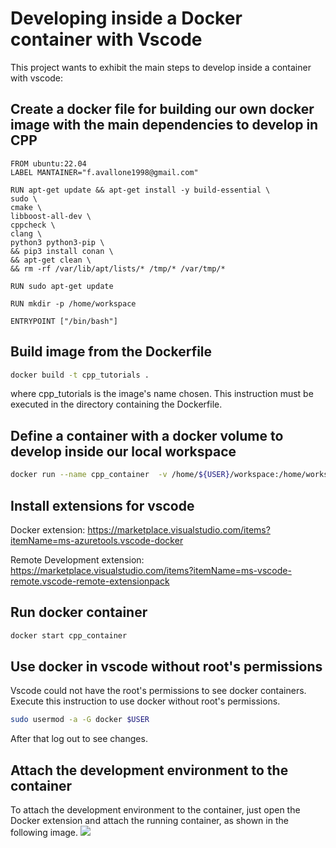# Developing inside a Docker container with Vscode

This project wants to exhibit the main steps to develop inside a container with vscode:

## Create a docker file for building our own docker image with the main dependencies to develop in CPP

```Docker
FROM ubuntu:22.04 
LABEL MANTAINER="f.avallone1998@gmail.com"

RUN apt-get update && apt-get install -y build-essential \
sudo \
cmake \
libboost-all-dev \
cppcheck \
clang \
python3 python3-pip \
&& pip3 install conan \
&& apt-get clean \
&& rm -rf /var/lib/apt/lists/* /tmp/* /var/tmp/*

RUN sudo apt-get update

RUN mkdir -p /home/workspace

ENTRYPOINT ["/bin/bash"]

```

## Build image from the Dockerfile

```bash
docker build -t cpp_tutorials . 
```

where cpp_tutorials is the image's name chosen. This instruction must be executed in the directory containing the Dockerfile.

## Define a container with a docker volume to develop inside our local workspace

```bash
docker run --name cpp_container  -v /home/${USER}/workspace:/home/workspace -it cpp_tutorials /bin/bash
```

## Install extensions for vscode

Docker extension: <https://marketplace.visualstudio.com/items?itemName=ms-azuretools.vscode-docker>

Remote Development extension: https://marketplace.visualstudio.com/items?itemName=ms-vscode-remote.vscode-remote-extensionpack

## Run docker container

```bash 
docker start cpp_container
```

## Use docker in vscode without root's permissions

Vscode could not have the root's permissions to see docker containers.
Execute this instruction to use docker without root's permissions.

```bash
sudo usermod -a -G docker $USER
```

After that log out to see changes.

## Attach the development environment to the container

To attach the development environment to the container, just open the Docker extension and attach the running container, as shown in the following image.
![](https://i.stack.imgur.com/QndiJ.png)
